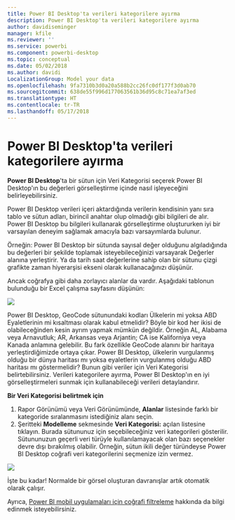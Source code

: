 ```yaml
---
title: Power BI Desktop'ta verileri kategorilere ayırma
description: Power BI Desktop'ta verileri kategorilere ayırma
author: davidiseminger
manager: kfile
ms.reviewer: ''
ms.service: powerbi
ms.component: powerbi-desktop
ms.topic: conceptual
ms.date: 05/02/2018
ms.author: davidi
LocalizationGroup: Model your data
ms.openlocfilehash: 9fa7310b3d0a20a588b2cc26fc0df177f3d0ab70
ms.sourcegitcommit: 638de55f996d177063561b36d95c8c71ea7af3ed
ms.translationtype: HT
ms.contentlocale: tr-TR
ms.lasthandoff: 05/17/2018
---
```

# <a name="data-categorization-in-power-bi-desktop"></a>Power BI Desktop'ta verileri kategorilere ayırma
**Power BI Desktop**'ta bir sütun için Veri Kategorisi seçerek Power BI Desktop'ın bu değerleri görselleştirme içinde nasıl işleyeceğini belirleyebilirsiniz.

Power BI Desktop verileri içeri aktardığında verilerin kendisinin yanı sıra tablo ve sütun adları, birincil anahtar olup olmadığı gibi bilgileri de alır.  Power BI Desktop bu bilgileri kullanarak görselleştirme oluştururken iyi bir varsayılan deneyim sağlamak amacıyla bazı varsayımlarda bulunur. 

Örneğin: Power BI Desktop bir sütunda sayısal değer olduğunu algıladığında bu değerleri bir şekilde toplamak isteyebileceğinizi varsayarak Değerler alanına yerleştirir. Ya da tarih saat değerlerine sahip olan bir sütunu çizgi grafikte zaman hiyerarşisi ekseni olarak kullanacağınızı düşünür.

Ancak coğrafya gibi daha zorlayıcı alanlar da vardır. Aşağıdaki tablonun bulunduğu bir Excel çalışma sayfasını düşünün:

![](media/desktop-data-categorization/datacategorizationtable.png)

Power BI Desktop, GeoCode sütunundaki kodları Ülkelerin mi yoksa ABD Eyaletlerinin mi kısaltması olarak kabul etmelidir?  Böyle bir kod her ikisi de olabileceğinden kesin ayrım yapmak mümkün değildir.  Örneğin AL, Alabama veya Arnavutluk; AR, Arkansas veya Arjantin; CA ise Kaliforniya veya Kanada anlamına gelebilir. Bu fark özellikle GeoCode alanını bir haritaya yerleştirdiğimizde ortaya çıkar.  Power BI Desktop, ülkelerin vurgulanmış olduğu bir dünya haritası mı yoksa eyaletlerin vurgulanmış olduğu ABD haritası mı göstermelidir?  Bunun gibi veriler için Veri Kategorisi belirtebilirsiniz. Verileri kategorilere ayırma, Power BI Desktop'ın en iyi görselleştirmeleri sunmak için kullanabileceği verileri detaylandırır.  

**Bir Veri Kategorisi belirtmek için**

1. Rapor Görünümü veya Veri Görünümünde, **Alanlar** listesinde farklı bir kategoride sıralanmasını istediğiniz alanı seçin.
2. Şeritteki **Modelleme** sekmesinde **Veri Kategorisi:** açılan listesine tıklayın.  Burada sütununuz için seçebileceğiniz veri kategorileri gösterilir.  Sütununuzun geçerli veri türüyle kullanılamayacak olan bazı seçenekler devre dışı bırakılmış olabilir.  Örneğin, sütun ikili değer türündeyse Power BI Desktop coğrafi veri kategorilerini seçmenize izin vermez. 

![](media/desktop-data-categorization/datacategorization.gif)

İşte bu kadar!  Normalde bir görsel oluşturan davranışlar artık otomatik olarak çalışır.  

Ayrıca, [Power BI mobil uygulamaları için coğrafi filtreleme](desktop-mobile-geofiltering.md) hakkında da bilgi edinmek isteyebilirsiniz.

